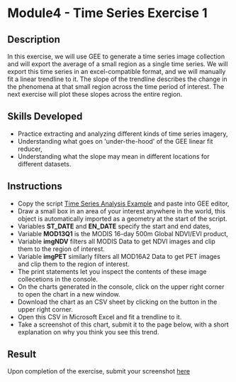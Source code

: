 # Module4 - Time Series Exercise 1

## Description
In this exercise, we will use GEE to generate a time series image collection and will export the average of a small region as a single time series. We will export this time series in an excel-compatible format, and we will manually fit a linear trendline to it. The slope of the trendline describes the change in the phenomena at that small region across the time period of interest. The next exercise will plot these slopes across the entire region.

## Skills Developed
- Practice extracting and analyzing different kinds of time series imagery,
- Understanding what goes on 'under-the-hood' of the GEE linear fit reducer,
- Understanding what the slope may mean in different locations for different datasets.

## Instructions
- Copy the script [Time Series Analysis Example](https://github.com/ecodynlab/GALUP/wiki/Scripts#03_time_series_analysis_example) and paste into GEE editor,
- Draw a small box in an area of your interest anywhere in the world, this object is automatically imported as a geometry at the start of the script.
- Variables **ST_DATE** and **EN_DATE** specify the start and end dates,
- Variable **MOD13Q1** is the MODIS 16-day 500m Global NDVI/EVI product,
- Variable **imgNDV** filters all MODIS Data to get NDVI images and clip them to the region of interest.
- Variable **imgPET** similarly filters all MOD16A2 Data to get PET images and clip them to the region of interest.
- The print statements let you inspect the contents of these image collecetions in the console.
- On the charts generated in the console, click on the upper right corner to open the chart in a new window.
- Download the chart as an CSV sheet by clicking on the button in the upper right corner.
- Open this CSV in Microsoft Excel and fit a trendline to it.
- Take a screenshot of this chart, submit it to the page below, with a short explanation on why you think you see this trend.

## Result
Upon completion of the exercise, submit your screenshot [here](https://github.com/SERVIR-WA/GALUP/issues/new?assignees=Achidago&labels=Exercise+W4M1&template=w4m1-exercise1-submission.md&title=Workshop+4+exercise+1+%5Breplace+with+your+name%5D)
